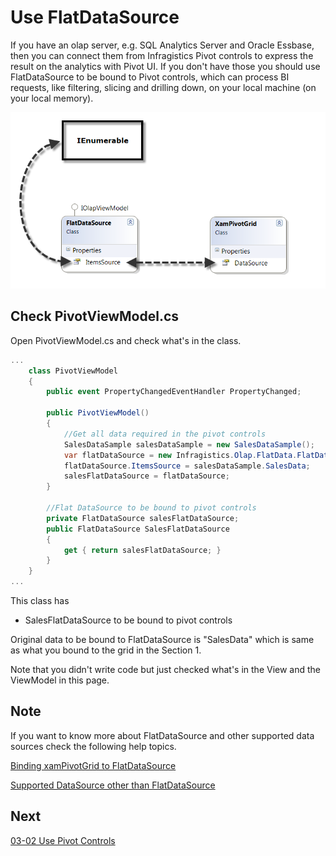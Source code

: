 # Use FlatDataSource

If you have an olap server, e.g. SQL Analytics Server and Oracle Essbase, then you can connect them from Infragistics Pivot controls to express the result on the analytics with Pivot UI. If you don't have those you should use FlatDataSource to be bound to Pivot controls, which can process BI requests, like filtering, slicing and drilling down, on your local machine (on your local memory).

![](../assets/03-01-01.png)

## Check PivotViewModel.cs

Open PivotViewModel.cs and check what's in the class.

```cs
...
    class PivotViewModel
    {
        public event PropertyChangedEventHandler PropertyChanged;

        public PivotViewModel()
        {
            //Get all data required in the pivot controls
            SalesDataSample salesDataSample = new SalesDataSample();
            var flatDataSource = new Infragistics.Olap.FlatData.FlatDataSource();
            flatDataSource.ItemsSource = salesDataSample.SalesData;
            salesFlatDataSource = flatDataSource;
        }

        //Flat DataSource to be bound to pivot controls
        private FlatDataSource salesFlatDataSource;
        public FlatDataSource SalesFlatDataSource
        {
            get { return salesFlatDataSource; }
        }
    }
...
```

This class has
 - SalesFlatDataSource to be bound to pivot controls

Original data to be bound to FlatDataSource is "SalesData" which is same as what you bound to the grid in the Section 1.

Note that you didn't write code but just checked what's in the View and the ViewModel in this page.

## Note

If you want to know more about FlatDataSource and other supported data sources check the following help topics.

[Binding xamPivotGrid to FlatDataSource](https://www.infragistics.com/help/wpf/xampivotgrid-databinding-using-flatdatasource)

[Supported DataSource other than FlatDataSource](https://www.infragistics.com/help/wpf/xampivotgrid-binding-data-to-the-xampivotgrid)

## Next
[03-02 Use Pivot Controls](03-02-Use-Pivot-Controls.md)
